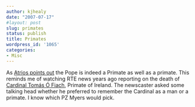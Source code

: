 ```yaml
---
author: kjhealy
date: "2007-07-17"
#layout: post
slug: primates
status: publish
title: Primates
wordpress_id: '1065'
categories:
- Misc
---
```


As [Atrios points out](http://atrios.blogspot.com/2007_07_15_archive.html#162127958575664769) the Pope is indeed a Primate as well as a primate. This reminds me of watching RTE news years ago reporting on the death of [Cardinal Tomás Ó Fiach](http://www.answers.com/topic/tom-s-cardinal-fiaich), Primate of Ireland. The newscaster asked some talking head whether he preferred to remember the Cardinal as a man or a primate. I know which PZ Myers would pick.
